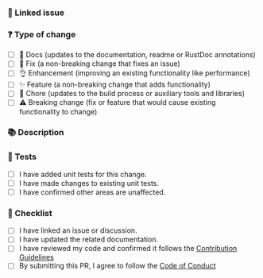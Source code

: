 <!---
☝️ PR title should follow conventional commits (https://conventionalcommits.org)
-->

### 🔗 Linked issue
<!-- Please ensure there is an open issue and mention its number as #123 -->
<!-- If this change closes/resolves an issue type Closes followed by its number -->

### ❓ Type of change
<!-- What types of changes does your code introduce? Put an `x` in all the boxes that apply. -->

- [ ] 📖 Docs (updates to the documentation, readme or RustDoc annotations)
- [ ] 🐞 Fix (a non-breaking change that fixes an issue)
- [ ] 👌 Enhancement (improving an existing functionality like performance)
- [ ] ✨ Feature (a non-breaking change that adds functionality)
- [ ] 🧹 Chore (updates to the build process or auxiliary tools and libraries)
- [ ] ⚠️ Breaking change (fix or feature that would cause existing functionality to change)

### 📚 Description
<!-- Describe your changes in detail -->
<!-- Why is this change required? What problem does it solve? -->
<!-- Try to be concise and explain exactly why you've done certain things so that reviewing is more straightforward -->

### 🧪 Tests
<!-- Mark all that are applicable -->
- [ ] I have added unit tests for this change.
- [ ] I have made changes to existing unit tests.
- [ ] I have confirmed other areas are unaffected.

<!-- List the changes you've done to any unit tests -->
<!-- E.g., 1. Added unit test for saving project. -->

### 📝 Checklist
<!-- Put an `x` in all the boxes that apply. -->
- [ ] I have linked an issue or discussion. 
- [ ] I have updated the related documentation. 
- [ ] I have reviewed my code and confirmed it follows the [Contribution Guidelines](./CONTRIBUTING.md)
- [ ] By submitting this PR, I agree to follow the [Code of Conduct](./CODE_OF_CONDUCT.md)